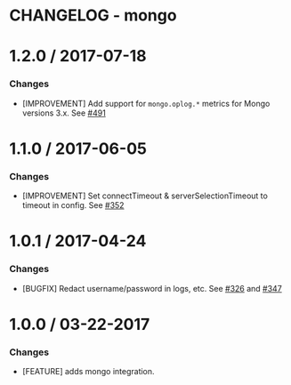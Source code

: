 # CHANGELOG - mongo

1.2.0 / 2017-07-18
==================
### Changes

* [IMPROVEMENT] Add support for `mongo.oplog.*` metrics for Mongo versions  3.x. See [#491][]

1.1.0 / 2017-06-05
==================
### Changes

* [IMPROVEMENT] Set connectTimeout & serverSelectionTimeout to timeout in config. See [#352][]

1.0.1 / 2017-04-24
==================
### Changes

* [BUGFIX] Redact username/password in logs, etc. See [#326][] and [#347][]

1.0.0 / 03-22-2017
==================

### Changes

* [FEATURE] adds mongo integration.

<!--- The following link definition list is generated by PimpMyChangelog --->
[#326]: https://github.com/DataDog/integrations-core/issues/326
[#347]: https://github.com/DataDog/integrations-core/issues/347
[#352]: https://github.com/DataDog/integrations-core/issues/352
[#491]: https://github.com/DataDog/integrations-core/issues/491
